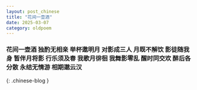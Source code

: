 ```yaml
---
layout: post_chinese
title: "花间一壶酒"
date: 2025-03-07
category: oldpoem
---
```


### 花间一壶酒 独酌无相亲 举杯邀明月 对影成三人 月既不解饮 影徒随我身 暂伴月将影 行乐须及春 我歌月徘徊 我舞影零乱 醒时同交欢 醉后各分散 永结无情游 相期邈云汉
{: .chinese-blog }

